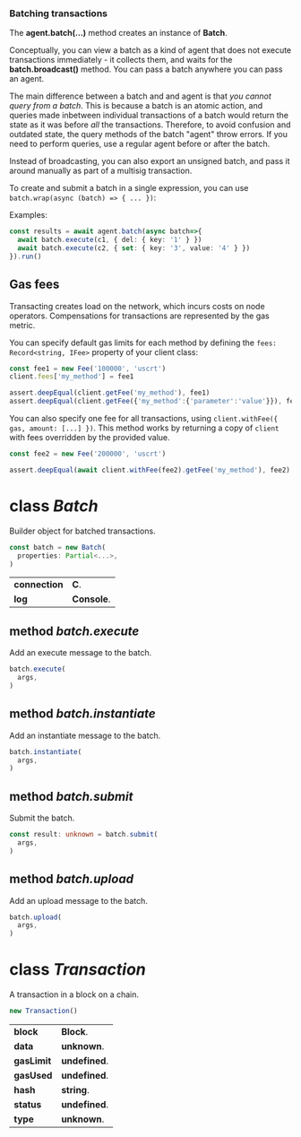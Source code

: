 ### Batching transactions

The **agent.batch(...)** method creates an instance of **Batch**.

Conceptually, you can view a batch as a kind of agent that does not execute transactions
immediately - it collects them, and waits for the **batch.broadcast()** method. You can
pass a batch anywhere you can pass an agent.

The main difference between a batch and and agent is that *you cannot query from a batch*.
This is because a batch is an atomic action, and queries made inbetween individual transactions
of a batch would return the state as it was before *all* the transactions. Therefore, to avoid
confusion and outdated state, the query methods of the batch "agent" throw errors.
If you need to perform queries, use a regular agent before or after the batch.

Instead of broadcasting, you can also export an unsigned batch, and pass it around manually
as part of a multisig transaction.

To create and submit a batch in a single expression,
you can use `batch.wrap(async (batch) => { ... })`:

Examples:

```typescript
const results = await agent.batch(async batch=>{
  await batch.execute(c1, { del: { key: '1' } })
  await batch.execute(c2, { set: { key: '3', value: '4' } })
}).run()
```

## Gas fees

Transacting creates load on the network, which incurs costs on node operators.
Compensations for transactions are represented by the gas metric.

You can specify default gas limits for each method by defining the `fees: Record<string, IFee>`
property of your client class:

```typescript
const fee1 = new Fee('100000', 'uscrt')
client.fees['my_method'] = fee1

assert.deepEqual(client.getFee('my_method'), fee1)
assert.deepEqual(client.getFee({'my_method':{'parameter':'value'}}), fee1)
```

You can also specify one fee for all transactions, using `client.withFee({ gas, amount: [...] })`.
This method works by returning a copy of `client` with fees overridden by the provided value.

```typescript
const fee2 = new Fee('200000', 'uscrt')

assert.deepEqual(await client.withFee(fee2).getFee('my_method'), fee2)
```

<!-- @hackbg/docs: begin -->

# class *Batch*
Builder object for batched transactions.

```typescript
const batch = new Batch(
  properties: Partial<...>,
)
```

<table><tbody>
<tr><td valign="top">
<strong>connection</strong></td>
<td><strong>C</strong>. </td></tr>
<tr><td valign="top">
<strong>log</strong></td>
<td><strong>Console</strong>. </td></tr></tbody></table>

## method *batch.execute*
Add an execute message to the batch.
```typescript
batch.execute(
  args,
)
```

## method *batch.instantiate*
Add an instantiate message to the batch.
```typescript
batch.instantiate(
  args,
)
```

## method *batch.submit*
Submit the batch.
```typescript
const result: unknown = batch.submit(
  args,
)
```

## method *batch.upload*
Add an upload message to the batch.
```typescript
batch.upload(
  args,
)
```

# class *Transaction*
A transaction in a block on a chain.

```typescript
new Transaction()
```

<table><tbody>
<tr><td valign="top">
<strong>block</strong></td>
<td><strong>Block</strong>. </td></tr>
<tr><td valign="top">
<strong>data</strong></td>
<td><strong>unknown</strong>. </td></tr>
<tr><td valign="top">
<strong>gasLimit</strong></td>
<td><strong>undefined</strong>. </td></tr>
<tr><td valign="top">
<strong>gasUsed</strong></td>
<td><strong>undefined</strong>. </td></tr>
<tr><td valign="top">
<strong>hash</strong></td>
<td><strong>string</strong>. </td></tr>
<tr><td valign="top">
<strong>status</strong></td>
<td><strong>undefined</strong>. </td></tr>
<tr><td valign="top">
<strong>type</strong></td>
<td><strong>unknown</strong>. </td></tr></tbody></table>
<!-- @hackbg/docs: end -->
